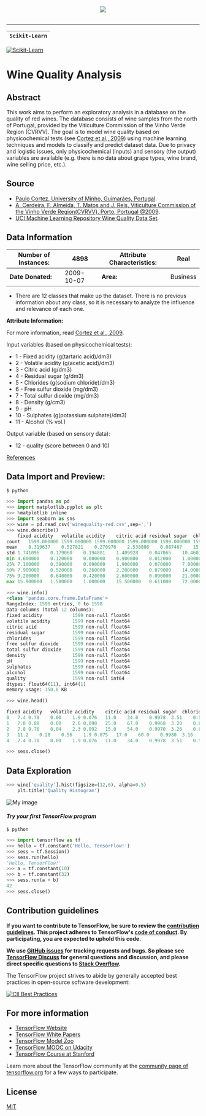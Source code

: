 <div align="center">
  <img src="http://cdn.wittysparks.com/wp-content/uploads/2017/08/09210754/Machine-Learning.jpg"><br><br>
</div>

-----------------


| **`Scikit-Learn`** |
|--------------------|
[![Scikit-Learn](https://elitedatascience.com/wp-content/uploads/2016/11/sklearn-logo.png)](http://scikit-learn.org)

# **Wine Quality Analysis**

## **Abstract**
This work aims to perform an exploratory analysis in a database on the quality of red wines. The database consists 
of wine samples from the north of Portugal, provided by the Viticulture Commission of the Vinho Verde Region (CVRVV). 
The goal is to model wine quality based on physicochemical tests (see [Cortez et al., 2009](http://www3.dsi.uminho.pt/pcortez/wine/)) using machine learning techniques and models to classify and predict dataset data. Due to privacy and logistic issues, only physicochemical (inputs) and sensory (the output) variables are available (e.g. there is no data about grape types, wine brand, wine selling price, etc.).

## Source
* [Paulo Cortez, University of Minho, Guimarães, Portugal](http://www3.dsi.uminho.pt/pcortez).
* [A. Cerdeira, F. Almeida, T. Matos and J. Reis, Viticulture Commission of the Vinho Verde Region(CVRVV), Porto, Portugal @2009](http://www.vinhoverde.pt/en/).
* [UCI Machine Learning Repository Wine Quality Data Set](https://archive.ics.uci.edu/ml/datasets/Wine+Quality).


## Data Information ##

|**Number of Instances:**| 4898      | **Attribute Characteristics:** |  Real    |
|------------------------|-----------|--------------------------------|----------|
|    **Date Donated:**   | 2009-10-07|          **Area:**             | Business |

* There are 12 classes that make up the dataset. There is no previous information about any class, so it is necessary to analyze the influence and relevance of each one.

**Attribute Information:**

For more information, read [Cortez et al., 2009](http://www3.dsi.uminho.pt/pcortez/wine/). 

Input variables (based on physicochemical tests):

* 1 - Fixed acidity (g(tartaric acid)/dm3)
* 2 - Volatile acidity (g(acetic acid)/dm3)
* 3 - Citric acid (g/dm3)
* 4 - Residual sugar (g/dm3)
* 5 - Chlorides (g(sodium chloride)/dm3)
* 6 - Free sulfur dioxide (mg/dm3)
* 7 - Total sulfur dioxide (mg/dm3)
* 8 - Density (g/cm3)
* 9 - pH
* 10 - Sulphates (g(potassium sulphate)/dm3)
* 11 - Alcohol (% vol.)

Output variable (based on sensory data):
* 12 - quality (score between 0 and 10)


[References](http://www3.dsi.uminho.pt/pcortez/wine5.pdf)


## Data Import and Preview: 
```shell
$ python
```
```python
>>> import pandas as pd
>>> import matplotlib.pyplot as plt
>>> %matplotlib inline
>>> import seaborn as sns
>>> wine = pd.read_csv('winequality-red.csv',sep=';')
>>> wine.describe()
	fixed acidity	volatile acidity	citric acid	residual sugar	chlorides	free sulfur dioxide	total sulfur dioxide	density	pH	sulphates	alcohol	quality
count	1599.000000	1599.000000	1599.000000	1599.000000	1599.000000	1599.000000	1599.000000	1599.000000	1599.000000	1599.000000	1599.000000	1599.000000
mean	8.319637	0.527821	0.270976	2.538806	0.087467	15.874922	46.467792	0.996747	3.311113	0.658149	10.422983	5.636023
std	1.741096	0.179060	0.194801	1.409928	0.047065	10.460157	32.895324	0.001887	0.154386	0.169507	1.065668	0.807569
min	4.600000	0.120000	0.000000	0.900000	0.012000	1.000000	6.000000	0.990070	2.740000	0.330000	8.400000	3.000000
25%	7.100000	0.390000	0.090000	1.900000	0.070000	7.000000	22.000000	0.995600	3.210000	0.550000	9.500000	5.000000
50%	7.900000	0.520000	0.260000	2.200000	0.079000	14.000000	38.000000	0.996750	3.310000	0.620000	10.200000	6.000000
75%	9.200000	0.640000	0.420000	2.600000	0.090000	21.000000	62.000000	0.997835	3.400000	0.730000	11.100000	6.000000
max	15.900000	1.580000	1.000000	15.500000	0.611000	72.000000	289.000000	1.003690	4.010000	2.000000	14.900000	8.000000

>>> wine.info()
<class 'pandas.core.frame.DataFrame'>
RangeIndex: 1599 entries, 0 to 1598
Data columns (total 12 columns):
fixed acidity           1599 non-null float64
volatile acidity        1599 non-null float64
citric acid             1599 non-null float64
residual sugar          1599 non-null float64
chlorides               1599 non-null float64
free sulfur dioxide     1599 non-null float64
total sulfur dioxide    1599 non-null float64
density                 1599 non-null float64
pH                      1599 non-null float64
sulphates               1599 non-null float64
alcohol                 1599 non-null float64
quality                 1599 non-null int64
dtypes: float64(11), int64(1)
memory usage: 150.0 KB

>>> wine.head()

fixed acidity	volatile acidity	citric acid	residual sugar	chlorides	free sulfur dioxide	total sulfur dioxide	density	pH	sulphates	alcohol	quality
0	7.4	0.70	0.00	1.9	0.076	11.0	34.0	0.9978	3.51	0.56	9.4	5
1	7.8	0.88	0.00	2.6	0.098	25.0	67.0	0.9968	3.20	0.68	9.8	5
2	7.8	0.76	0.04	2.3	0.092	15.0	54.0	0.9970	3.26	0.65	9.8	5
3	11.2	0.28	0.56	1.9	0.075	17.0	60.0	0.9980	3.16	0.58	9.8	6
4	7.4	0.70	0.00	1.9	0.076	11.0	34.0	0.9978	3.51	0.56	9.4	5

>>> sess.close()
```

## Data Exploration

```python
>>> wine['quality'].hist(figsize=(12,6), alpha=0.5)
    plt.title('Quality Histogram')
```
   ![My image](https://github.com/AlvaroJustus/Machine-Learning-Wine-Quality/blob/master/Docs/Images/1.png)
     
#### *Try your first TensorFlow program*
```shell
$ python
```
```python
>>> import tensorflow as tf
>>> hello = tf.constant('Hello, TensorFlow!')
>>> sess = tf.Session()
>>> sess.run(hello)
'Hello, TensorFlow!'
>>> a = tf.constant(10)
>>> b = tf.constant(32)
>>> sess.run(a + b)
42
>>> sess.close()
```

## Contribution guidelines

**If you want to contribute to TensorFlow, be sure to review the [contribution
guidelines](CONTRIBUTING.md). This project adheres to TensorFlow's
[code of conduct](CODE_OF_CONDUCT.md). By participating, you are expected to
uphold this code.**

**We use [GitHub issues](https://github.com/tensorflow/tensorflow/issues) for
tracking requests and bugs. So please see
[TensorFlow Discuss](https://groups.google.com/a/tensorflow.org/forum/#!forum/discuss) for general questions
and discussion, and please direct specific questions to [Stack Overflow](https://stackoverflow.com/questions/tagged/tensorflow).**

The TensorFlow project strives to abide by generally accepted best practices in open-source software development:

[![CII Best Practices](https://bestpractices.coreinfrastructure.org/projects/1486/badge)](https://bestpractices.coreinfrastructure.org/projects/1486)

## For more information

* [TensorFlow Website](https://www.tensorflow.org)
* [TensorFlow White Papers](https://www.tensorflow.org/about/bib)
* [TensorFlow Model Zoo](https://github.com/tensorflow/models)
* [TensorFlow MOOC on Udacity](https://www.udacity.com/course/deep-learning--ud730)
* [TensorFlow Course at Stanford](https://web.stanford.edu/class/cs20si)

Learn more about the TensorFlow community at the [community page of tensorflow.org](https://www.tensorflow.org/community) for a few ways to participate.

## License

[MIT](LICENSE)
